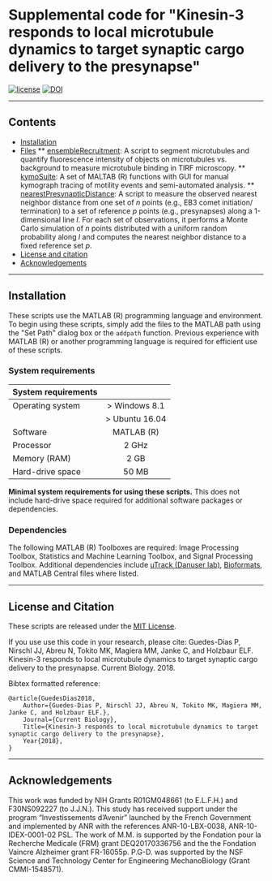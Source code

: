 # Supplemental code for "Kinesin-3 responds to local microtubule dynamics to target synaptic cargo delivery to the presynapse"

[![license](https://img.shields.io/github/license/mashape/apistatus.svg?maxAge=2592000)](TODO--add_url/blob/master/LICENSE) [![DOI](https://zenodo.org/badge/doi/00.0000/zenodo.00000.svg)](http://dx.doi.org/00.0000/guedesdias.00000)

------------------
## Contents
* [Installation](#installation)
* [Files](#files)
** [ensembleRecruitment](ensembleRecruitment): A script to segment microtubules and quantify fluorescence intensity of objects on microtubules vs. background to measure microtubule binding in TIRF microscopy.
** [kymoSuite](kymoSuite): A set of MALTAB (R) functions with GUI for manual kymograph tracing of motility events and semi-automated analysis.
** [nearestPresynapticDistance](nearestPresynapticDistance): A script to measure the observed nearest neighbor distance from one set of *n* points (e.g., EB3 comet initiation/ termination) to a set of reference *p* points (e.g., presynapses) along a 1-dimensional line *l*. For each set of observations, it performs a Monte Carlo simulation of *n* points distributed with a uniform random probability along *l* and computes the nearest neighbor distance to a fixed reference set *p*.
* [License and citation](#license-and-citation)
* [Acknowledgements](#acknowledgements)

------------------
## Installation
These scripts use the MATLAB (R) programming language and environment. To begin using these scripts, simply add the files to the MATLAB path using the "Set Path" dialog box or the `addpath` function. Previous experience with MATLAB (R) or another programming language is required for efficient use of these scripts.

### System requirements

| System requirements |                   |
| ----------          | :----------:      |
| Operating system    | > Windows 8.1     |
|                     | > Ubuntu 16.04    |
| Software            | MATLAB (R)        |
| Processor           | 2 GHz             |
| Memory (RAM)        | 2 GB              |
| Hard-drive space    | 50 MB             |

**Minimal system requirements for using these scripts.** This does not include hard-drive space required for additional software packages or dependencies.

### Dependencies
The following MATLAB (R) Toolboxes are required: Image Processing Toolbox, Statistics and Machine Learning Toolbox, and Signal Processing Toolbox. Additional dependencies include [uTrack (Danuser lab)](https://www.utsouthwestern.edu/labs/danuser/software/#utrack_anc), [Bioformats](https://docs.openmicroscopy.org/bio-formats/5.9.2/users/matlab/), and MATLAB Central files where listed.


------------------
## License and Citation
These scripts are released under the [MIT License](https://opensource.org/licenses/MIT).

If you use use this code in your research, please cite:
Guedes-Dias P, Nirschl JJ, Abreu N, Tokito MK, Magiera MM, Janke C, and Holzbaur ELF. Kinesin-3 responds to local microtubule dynamics to target synaptic cargo delivery to the presynapse. Current Biology. 2018.

Bibtex formatted reference:
```text
@article{GuedesDias2018,
    Author={Guedes-Dias P, Nirschl JJ, Abreu N, Tokito MK, Magiera MM, Janke C, and Holzbaur ELF.},
    Journal={Current Biology},
    Title={Kinesin-3 responds to local microtubule dynamics to target synaptic cargo delivery to the presynapse},
    Year{2018},
}
```

------------------
## Acknowledgements
This work was funded by NIH Grants R01GM048661 (to E.L.F.H.) and F30NS092227 (to J.J.N.). This study has received support under the program “Investissements d’Avenir” launched by the French Government and implemented by ANR with the references ANR-10-LBX-0038, ANR-10-IDEX-0001-02 PSL. The work of M.M. is supported by the Fondation pour la Recherche Medicale (FRM) grant DEQ20170336756 and the the Fondation Vaincre Alzheimer grant FR-16055p. P.G-D. was supported by the NSF Science and Technology Center for Engineering MechanoBiology (Grant CMMI-1548571).